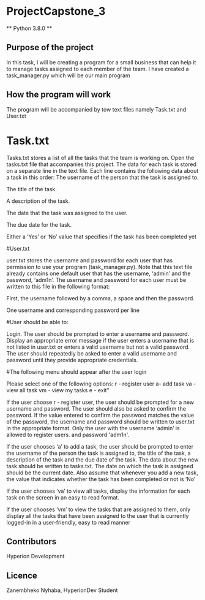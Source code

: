 # ProjectCapstone_3

** Python 3.8.0 **

## Purpose of the project

In this task, I will be creating a program for a small business that can
help it to manage tasks assigned to each member of the team. I have created a task_manager.py which will be our main program


## How the program will work
The program will be accompanied by tow text files namely Task.txt and User.txt


# Task.txt
Tasks.txt stores a list of all the tasks that the team is working on.
Open the tasks.txt file that accompanies this project. The data for each
task is stored on a separate line in the text file. Each line contains
the following data about a task in this order:
The username of the person that the task is assigned to.

The title of the task.

A description of the task.

The date that the task was assigned to the user.

The due date for the task.

Either a ‘Yes’ or ‘No’ value that specifies if the task has been
completed yet

#User.txt

user.txt stores the username and password for each user that has
permission to use your program (task_manager.py).
Note that this text file already contains one default user that has the username, ‘admin’
and the password, ‘adm1n’. The username and password for each
user must be written to this file in the following format:

First, the username followed by a comma, a space and then
the password.

One username and corresponding password per line

#User should be able to:

Login. The user should be prompted to enter a username and
password. Display an appropriate error message if the
user enters a username that is not listed in user.txt or enters a valid
username but not a valid password. The user should repeatedly be
asked to enter a valid username and password until they provide
appropriate credentials.

#The following menu should appear after the user login

Please select one of the following options:
r - register user
a- add task 
va - view all task 
vm - view my tasks 
e - exit"

If the user choose r - register user, the user should be
prompted for a new username and password. The user should also
be asked to confirm the password. If the value entered to confirm
the password matches the value of the password, the username
and password should be written to user.txt in the appropriate
format.
Only the user with the username ‘admin’ is allowed to register
users. and password 'adm1n'.

If the user chooses ‘a’ to add a task, the user should be prompted to
enter the username of the person the task is assigned to, the title of
the task, a description of the task and the due date of the task. The
data about the new task should be written to tasks.txt. The date on
which the task is assigned should be the current date. Also assume
that whenever you add a new task, the value that indicates
whether the task has been completed or not is ‘No’

If the user chooses ‘va’ to view all tasks, display the information for
each task on the screen in an easy to read format.


If the user chooses ‘vm’ to view the tasks that are assigned to them,
only display all the tasks that have been assigned to the user that is
currently logged-in in a user-friendly, easy to read manner






## Contributors

Hyperion Development

## Licence 

Zanembheko Nyhaba, HyperionDev Student
